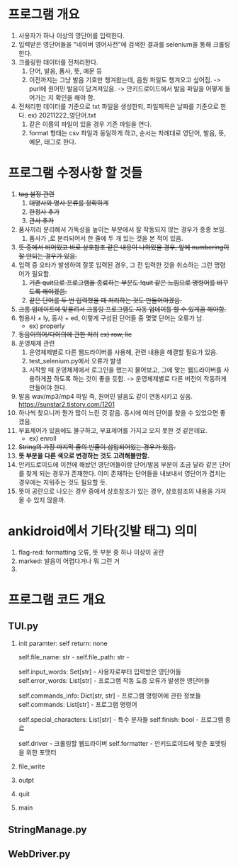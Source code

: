 # 프로그램 개요
1. 사용자가 하나 이상의 영단어를 입력한다.  
2. 입력받은 영단어들을 "네이버 영어사전"에 검색한 결과를 selenium을 통해 크롤링한다.
3. 크롤링한 데이터를 전처리한다.
    1. 단어, 발음, 품사, 뜻, 예문 등
    2. 이전까지는 그냥 발음 기호만 챙겨왔는데, 음원 파일도 챙겨오고 싶어짐.
        -> purl에 원어민 발음이 담겨져있음.
        -> 안키드로이드에서 발음 파일을 어떻게 들어가는 지 확인을 해야 함.
3. 전처리한 데이터를 기준으로 txt 파일을 생성한되, 파일제목은 날짜를 기준으로 한다. ex) 20211222_영단어.txt  
    1. 같은 이름의 파일이 있을 경우 기존 파일을 연다.
    2. format 형태는 csv 파일과 동일하게 하고, 순서는 차례대로 영단어, 발음, 뜻, 예문, 태그로 한다.
    
# 프로그램 수정사항 할 것들
1. ~~tag 설정 관련~~
    1. ~~대명사와 명사 분류를 정확하게~~
    2. ~~한정사 추가~~
    3. ~~관사 추가~~
2. 품사끼리 분리해서 가독성을 높이는 부분에서 잘 작동되지 않는 경우가 종종 보임.
    1. 품사가 ,로 분리되어서 한 줄에 두 개 있는 것을 본 적이 있음.
3. ~~뜻 중에서 비어있고 바로 상호참조 같은 내용이 나와있을 경우, 앞에 numbering이 잘 안되는 경우가 있음.~~
4. 입력 중 오타가 발생하여 잘못 입력된 경우, 그 전 입력한 것을 취소하는 그런 명령어가 필요함.
    1. ~~기존 quit으로 프로그램을 종료하는 부분도 !quit 같은 느낌으로 명령어를 바꾸도록 해야겠음.~~
    2. ~~같은 단어를 두 번 입력했을 때 처리하는 것도 만들어야겠음.~~
5. ~~크롬 업데이트에 맞물려서 크롤링 프로그램도 자동 업데이틀 할 수 있게끔 해야함.~~
6. 형용사 + ly, 동사 + ed, 이렇게 구성된 단어들 중 몇몇 단어는 오류가 남.
    * ex) properly
7. ~~동음이의어/다이의에 관한 처리~~
    ~~ex) row, lie~~
8. 운영체제 관련
	1. 운영체제별로 다른 웹드라이버를 사용해, 관련 내용을 해결할 필요가 있음.
	2. test_selenium.py에서 오류가 발생
	3. 시작할 때 운영체제에서 로그인을 했는지 물어보고, 그에 맞는 웹드라이버를 사용하게끔 하도록 하는 것이 좋을 듯함.
        -> 운영체제별로 다른 버전이 작동하게 만들어야 한다.
9. 발음 wav/mp3/mp4 파일 즉, 원어민 발음도 같이 연동시키고 싶음.
    <https://sunstar2.tistory.com/1201>
10. 하나씩 찾으니까 뭔가 많이 느린 것 같음. 동시에 여러 단어를 찾을 수 있었으면 좋겠음.
11. 부표제어가 있음에도 불구하고, 부표제어를 가지고 오지 못한 것 같은데요.
    * ex) enroll
12. ~~String의 가장 마지막 줄의 빈줄이 삽입되어있는 경우가 있음.~~
13. **뜻 부분을 다른 색으로 변경하는 것도 고려해볼만함.**
14. 안키드로이드에 이전에 해놨던 영단어들이랑 단어/발음 부분이 조금 달라 같은 단어를 찾게 되는 경우가 존재한다. 이미 존재하는 단어들을 내보내서 영단어가 겹치는 경우에는 지워주는 것도 필요할 듯.
15. 뜻이 공란으로 나오는 경우 중에서 상호참조가 있는 경우, 상호참조의 내용을 가져올 수 있지 않을까.

# ankidroid에서 기타(깃발 태그) 의미
1. flag-red: formatting 오류, 뜻 부분 중 하나 이상이 공란
2. marked: 발음이 어렵다거나 뭐 그런 거
3. 

# 프로그램 코드 개요
## TUI.py
1. init
    paramter: self
    return: none

    self.file_name: str - 
    self.file_path: str - 

    self.input_words: Set[str] - 사용자로부터 입력받은 영단어들
    self.error_words: List[str] - 프로그램 작동 도중 오류가 발생한 영단어들

    self.commands_info: Dict[str, str] - 프로그램 명령어에 관한 정보들
    self.commands: List[str] - 프로그램 명령어

    self.special_characters: List[str] - 특수 문자들
    self.finish: bool - 프로그램 종료

    self.driver - 크롤링할 웹드라이버
    self.formatter - 안키드로이드에 맞춘 포맷팅을 위한 포맷터
2. file_write
3. outpt
4. quit
5. main
## StringManage.py
## WebDriver.py